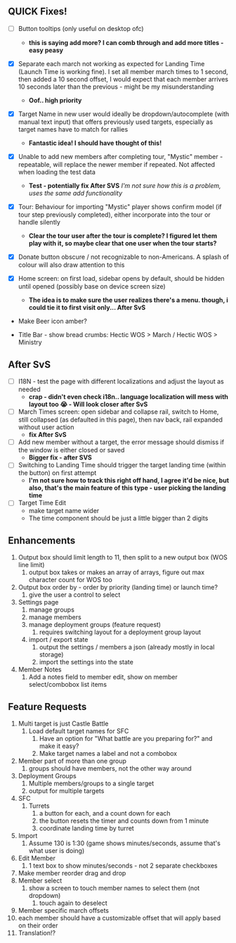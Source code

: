 ## QUICK Fixes!

- [ ] Button tooltips (only useful on desktop ofc)
  - **this is saying add more? I can comb through and add more titles - easy peasy**
- [X] Separate each march not working as expected for Landing Time (Launch Time is working fine). I set all member march times to 1 second, then added a 10 second offset, I would expect that each member arrives 10 seconds later than the previous - might be my misunderstanding
  - **Oof.. high priority**
- [X] Target Name in new user would ideally be dropdown/autocomplete (with manual text input) that offers previously used targets, especially as target names have to match for rallies
  - **Fantastic idea! I should have thought of this!**
- [X] Unable to add new members after completing tour, "Mystic" member - repeatable, will replace the newer member if repeated. Not affected when loading the test data
  - **Test - potentially fix After SVS** *I'm not sure how this is a problem, uses the same add functionality*
  
- [X] Tour: Behaviour for importing "Mystic" player shows confirm model (if tour step previously completed), either incorporate into the tour or handle silently
  - **Clear the tour user after the tour is complete? I figured let them play with it, so maybe clear that one user when the tour starts?**

- [X] Donate button obscure / not recognizable to non-Americans. A splash of colour will also draw attention to this

- [X] Home screen: on first load, sidebar opens by default, should be hidden until opened (possibly base on device screen size)
  - **The idea is to make sure the user realizes there's a menu. though, i could tie it to first visit only... After SvS**

- Make Beer icon amber?

- Title Bar - show bread crumbs: Hectic WOS > March / Hectic WOS > Ministry

## After SvS

- [ ] I18N - test the page with different localizations and adjust the layout as needed
  - **crap - didn't even check i18n.. language localization will mess with layout too :sob:  - Will look closer after SvS**
- [ ] March Times screen: open sidebar and collapse rail, switch to Home, still collapsed (as defaulted in this page), then nav back, rail expanded without user action
  - **fix After SvS**
- [ ] Add new member without a target, the error message should dismiss if the window is either closed or saved
  - **Bigger fix - after SVS**
- [ ] Switching to Landing Time should trigger the target landing time (within the button) on first attempt
  - **I'm not sure how to track this right off hand, I agree it'd be nice, but also, that's the main feature of this type - user picking the landing time**
- [ ] Target Time Edit
  - make target name wider
  - The time component should be just a little bigger than 2 digits

## Enhancements
1. Output box should limit length to 11, then split to a new output box (WOS line limit)
   1. output box takes or makes an array of arrays, figure out max character count for WOS too
2. Output box order by - order by priority (landing time) or launch time?
   1. give the user a control to select
3. Settings page
   1. manage groups
   2. manage members
   3. manage deployment groups (feature request)
      1. requires switching layout for a deployment group layout
   4. import / export state
      1. output the settings / members a json (already mostly in local storage)
      2. import the settings into the state
4. Member Notes
   1. Add a notes field to member edit, show on member select/combobox list items

## Feature Requests
1. Multi target is just Castle Battle
   1. Load default target names for SFC
      1. Have an option for "What battle are you preparing for?" and make it easy?
      2. Make target names a label and not a combobox
2. Member part of more than one group
   1. groups should have members, not the other way around
3. Deployment Groups
   1. Multiple members/groups to a single target
   2. output for multiple targets
4. SFC 
   1. Turrets
      1. a button for each, and a count down for each
      2. the button resets the timer and counts down from 1 minute
      3. coordinate landing time by turret
5. Import
   1. Assume 130 is 1:30 (game shows minutes/seconds, assume that's what user is doing)
6. Edit Member
   1. 1 text box to show minutes/seconds - not 2 separate checkboxes
7. Make member reorder drag and drop
8. Member select
   1. show a screen to touch member names to select them (not dropdown)
      1. touch again to deselect
9.  Member specific march offsets
   1.  each member should have a customizable offset that will apply based on their order
10. Translation!?